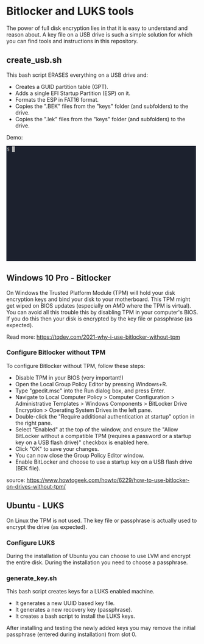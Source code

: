 # Bitlocker and LUKS tools

The power of full disk encryption lies in that it is easy to understand and reason about. A key file on a USB drive is such a simple solution for which you can find tools and instructions in this repository.

## create_usb.sh

This bash script ERASES everything on a USB drive and:

- Creates a GUID partition table (GPT).
- Adds a single EFI Startup Partition (ESP) on it.
- Formats the ESP in FAT16 format.
- Copies the ".BEK" files from the "keys" folder (and subfolders) to the drive.
- Copies the ".lek" files from the "keys" folder (and subfolders) to the drive.

Demo:

![create_usb.sh screencast](create_usb.gif)

## Windows 10 Pro - Bitlocker

On Windows the Trusted Platform Module (TPM) will hold your disk encryption keys and bind your disk to your motherboard. This TPM might get wiped on BIOS updates (especially on AMD where the TPM is virtual). You can avoid all this trouble this by disabling TPM in your computer's BIOS. If you do this then your disk is encrypted by the key file or passphrase (as expected). 

Read more: https://tqdev.com/2021-why-i-use-bitlocker-without-tpm

### Configure Bitlocker without TPM

To configure Bitlocker without TPM, follow these steps:

  - Disable TPM in your BIOS (very important!)
  - Open the Local Group Policy Editor by pressing Windows+R.
  - Type "gpedit.msc" into the Run dialog box, and press Enter.
  - Navigate to Local Computer Policy > Computer Configuration > Administrative Templates > Windows Components > BitLocker Drive Encryption > Operating System Drives in the left pane.
  - Double-click the "Require additional authentication at startup" option in the right pane.
  - Select "Enabled" at the top of the window, and ensure the "Allow BitLocker without a compatible TPM (requires a password or a startup key on a USB flash drive)" checkbox is enabled here.
  - Click "OK" to save your changes.
  - You can now close the Group Policy Editor window.
  - Enable BitLocker and choose to use a startup key on a USB flash drive (BEK file).

source: https://www.howtogeek.com/howto/6229/how-to-use-bitlocker-on-drives-without-tpm/

## Ubuntu - LUKS

On Linux the TPM is not used. The key file or passphrase is actually used to encrypt the drive (as expected).

### Configure LUKS

During the installation of Ubuntu you can choose to use LVM and encrypt the entire disk. During the installation you need to choose a passphrase. 

### generate_key.sh

This bash script creates keys for a LUKS enabled machine.

- It generates a new UUID based key file.
- It generates a new recovery key (passphrase).
- It creates a bash script to install the LUKS keys.

After installing and testing the newly added keys you may remove the initial passphrase (entered during installation) from slot 0.
